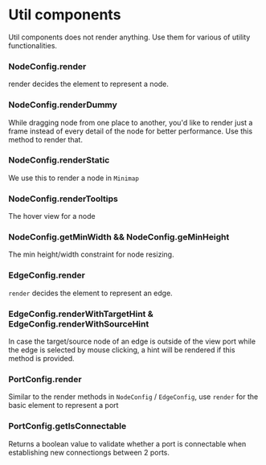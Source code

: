 # Util components

Util components does not render anything. Use them for various of utility functionalities.

### NodeConfig.render

render decides the element to represent a node.

### NodeConfig.renderDummy

While dragging node from one place to another, you'd like to render just a frame instead of every detail of the node for better performance. Use this method to render that.

### NodeConfig.renderStatic

We use this to render a node in `Minimap`

### NodeConfig.renderTooltips

The hover view for a node

### NodeConfig.getMinWidth && NodeConfig.geMinHeight

The min height/width constraint for node resizing.

### EdgeConfig.render

`render` decides the element to represent an edge.

### EdgeConfig.renderWithTargetHint & EdgeConfig.renderWithSourceHint

In case the target/source node of an edge is outside of the view port while the edge is selected by mouse clicking, a hint will be rendered if this method is provided.

### PortConfig.render

Similar to the render methods in `NodeConfig` / `EdgeConfig`, use `render` for the basic element to represent a port

### PortConfig.getIsConnectable

Returns a boolean value to validate whether a port is connectable when establishing new connectiongs between 2 ports.
